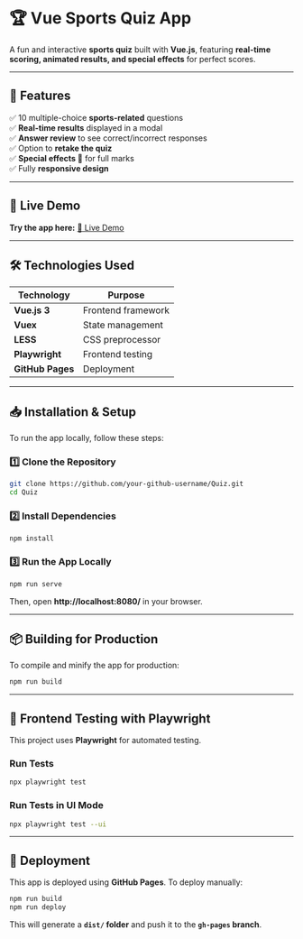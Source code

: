 # **🏆 Vue Sports Quiz App**
A fun and interactive **sports quiz** built with **Vue.js**, featuring **real-time scoring, animated results, and special effects** for perfect scores.

---

## **📌 Features**
✅ 10 multiple-choice **sports-related** questions  
✅ **Real-time results** displayed in a modal  
✅ **Answer review** to see correct/incorrect responses  
✅ Option to **retake the quiz**  
✅ **Special effects 🎉** for full marks  
✅ Fully **responsive design**

---

## **🔗 Live Demo**
**Try the app here:** [🚀 Live Demo](https://carlbondin.github.io/Quiz/)

---

## **🛠 Technologies Used**
| Technology | Purpose |
|------------|---------|
| **Vue.js 3** | Frontend framework |
| **Vuex** | State management |
| **LESS** | CSS preprocessor |
| **Playwright** | Frontend testing |
| **GitHub Pages** | Deployment |

---

## **📥 Installation & Setup**
To run the app locally, follow these steps:

### **1️⃣ Clone the Repository**
```sh
git clone https://github.com/your-github-username/Quiz.git
cd Quiz
```

### **2️⃣ Install Dependencies**
```sh
npm install
```

### **3️⃣ Run the App Locally**
```sh
npm run serve
```
Then, open **http://localhost:8080/** in your browser.

---

## **📦 Building for Production**
To compile and minify the app for production:
```sh
npm run build
```

---

## **🧪 Frontend Testing with Playwright**
This project uses **Playwright** for automated testing.

### **Run Tests**
```sh
npx playwright test
```

### **Run Tests in UI Mode**
```sh
npx playwright test --ui
```

---

## **🚀 Deployment**
This app is deployed using **GitHub Pages**. To deploy manually:
```sh
npm run build
npm run deploy
```
This will generate a **`dist/` folder** and push it to the **`gh-pages` branch**.
